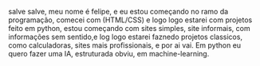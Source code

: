 salve salve, meu nome é felipe, e eu estou começando no ramo da programação, comecei com (HTML/CSS) e logo logo estarei com projetos feito em python, estou começando com sites simples, site informais, com informações sem sentido,e log logo estarei faznedo projetos classicos, como calculadoras, sites mais profissionais, e por ai vai.
Em python eu quero fazer uma IA, estruturada obviu, em machine-learning.
